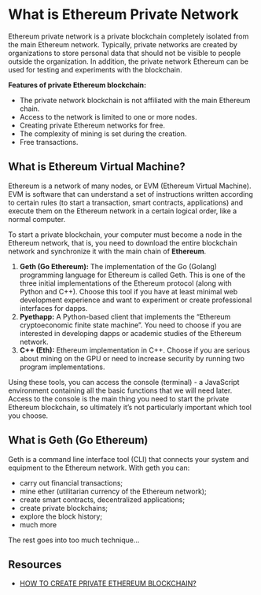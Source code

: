 # What is Ethereum Private Network
Ethereum private network is a private blockchain completely isolated from the main Ethereum network. Typically, private networks are created by organizations to store personal data that should not be visible to people outside the organization. In addition, the private network Ethereum can be used for testing and experiments with the blockchain.

**Features of private Ethereum blockchain:**

- The private network blockchain is not affiliated with the main Ethereum chain.
- Access to the network is limited to one or more nodes.
- Creating private Ethereum networks for free.
- The complexity of mining is set during the creation.
- Free transactions.

## What is Ethereum Virtual Machine? 
Ethereum is a network of many nodes, or EVM (Ethereum Virtual Machine). EVM is software that can understand a set of instructions written according to certain rules (to start a transaction, smart contracts, applications) and execute them on the Ethereum network in a certain logical order, like a normal computer.

To start a private blockchain, your computer must become a node in the Ethereum network, that is, you need to download the entire blockchain network and synchronize it with the main chain of **Ethereum**. 

1. **Geth (Go Ethereum):** The implementation of the Go (Golang) programming language for Ethereum is called Geth. This is one of the three initial implementations of the Ethereum protocol (along with Python and C++). Choose this tool if you have at least minimal web development experience and want to experiment or create professional interfaces for dapps.
2. **Pyethapp:** A Python-based client that implements the “Ethereum cryptoeconomic finite state machine”. You need to choose if you are interested in developing dapps or academic studies of the Ethereum network.
3. **C++ (Eth):** Ethereum implementation in C++. Choose if you are serious about mining on the GPU or need to increase security by running two program implementations.

Using these tools, you can access the console (terminal) - a JavaScript environment containing all the basic functions that we will need later. Access to the console is the main thing you need to start the private Ethereum blockchain, so ultimately it’s not particularly important which tool you choose.

## What is Geth (Go Ethereum)
Geth is a command line interface tool (CLI) that connects your system and equipment to the Ethereum network. With geth you can:
- carry out financial transactions;
- mine ether (utilitarian currency of the Ethereum network);
- create smart contracts, decentralized applications;
- create private blockchains;
- explore the block history;
- much more

The rest goes into too much technique...


## Resources

- <a href="https://merehead.com/blog/how-to-create-private-ethereum-blockchain/">HOW TO CREATE PRIVATE ETHEREUM BLOCKCHAIN?</a>